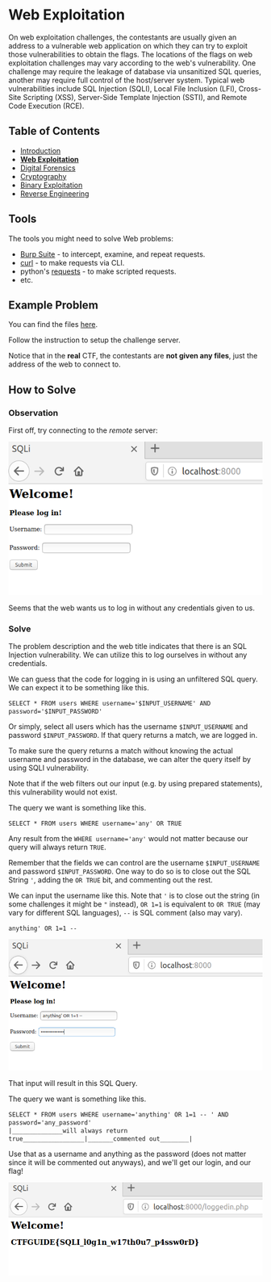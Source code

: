 # Web Exploitation
On web exploitation challenges, the contestants are usually given an address to a vulnerable web application on which they can try to exploit those vulnerabilities to obtain the flags. The locations of the flags on web exploitation challenges may vary according to the web's vulnerability. One challenge may require the leakage of database via unsanitized SQL queries, another may require full control of the host/server system. Typical web vulnerabilities include SQL Injection (SQLI), Local File Inclusion (LFI), Cross-Site Scripting (XSS), Server-Side Template Injection (SSTI), and Remote Code Execution (RCE).

## Table of Contents
- [Introduction](../introduction.md)
- **[Web Exploitation](../web/web.md)**
- [Digital Forensics](../foren/foren.md)
- [Cryptography](../crypto/crypto.md)
- [Binary Exploitation](../pwn/pwn.md)
- [Reverse Engineering](../rev/rev.md)

## Tools
The tools you might need to solve Web problems:
- [Burp Suite](https://portswigger.net/burp) - to intercept, examine, and repeat requests.
- [curl](https://curl.haxx.se/) - to make requests via CLI.
- python's [requests](https://requests.readthedocs.io/en/master/) - to make scripted requests.
- etc.

## Example Problem
You can find the files [here](./example/README.md).

Follow the instruction to setup the challenge server.

Notice that in the **real** CTF, the contestants are **not given any files**, just the address of the web to connect to.

## How to Solve
### Observation

First off, try connecting to the *remote* server:

![ss1](./ss/ss1.png "Screenshot 1")

Seems that the web wants us to log in without any credentials given to us.

### Solve
The problem description and the web title indicates that there is an SQL Injection vulnerability. We can utilize this to log ourselves in without any credentials.

We can guess that the code for logging in is using an unfiltered SQL query. We can expect it to be something like this.
```
SELECT * FROM users WHERE username='$INPUT_USERNAME' AND password='$INPUT_PASSWORD'
```
Or simply, select all users which has the username `$INPUT_USERNAME` and password `$INPUT_PASSWORD`. If that query returns a match, we are logged in.

To make sure the query returns a match without knowing the actual username and password in the database, we can alter the query itself by using SQLI vulnerability.

Note that if the web filters out our input (e.g. by using prepared statements), this vulnerability would not exist.

The query we want is something like this.
```
SELECT * FROM users WHERE username='any' OR TRUE
```
Any result from the `WHERE username='any'` would not matter because our query will always return `TRUE`.

Remember that the fields we can control are the username `$INPUT_USERNAME` and password `$INPUT_PASSWORD`. One way to do so is to close out the SQL String `'`, adding the `OR TRUE` bit, and commenting out the rest.

We can input the username like this. Note that `'` is to close out the string (in some challenges it might be `"` instead), `OR 1=1` is equivalent to `OR TRUE` (may vary for different SQL languages), ` -- ` is SQL comment (also may vary).
```
anything' OR 1=1 -- 
```

![ss2](./ss/ss2.png "Screenshot 2")


That input will result in this SQL Query.

The query we want is something like this.
```
SELECT * FROM users WHERE username='anything' OR 1=1 -- ' AND password='any_password'
|______________will always return true_________________|_______commented out________|
```

Use that as a username and anything as the password (does not matter since it will be commented out anyways), and we'll get our login, and our flag!

![ss3](./ss/ss3.png "Screenshot 3")
